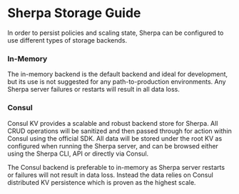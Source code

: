 # Sherpa Storage Guide

In order to persist policies and scaling state, Sherpa can be configured to use different types of storage backends.

### In-Memory

The in-memory backend is the default backend and ideal for development, but its use is not suggested for any path-to-production environments. Any Sherpa server failures or restarts will result in all data loss.

### Consul

Consul KV provides a scalable and robust backend store for Sherpa. All CRUD operations will be sanitized and then passed through for action within Consul using the official SDK. All data will be stored under the root KV as configured when running the Sherpa server, and can be browsed either using the Sherpa CLI, API or directly via Consul.

The Consul backend is preferable to in-memory as Sherpa server restarts or failures will not result in data loss. Instead the data relies on Consul distributed KV persistence which is proven as the highest scale.
